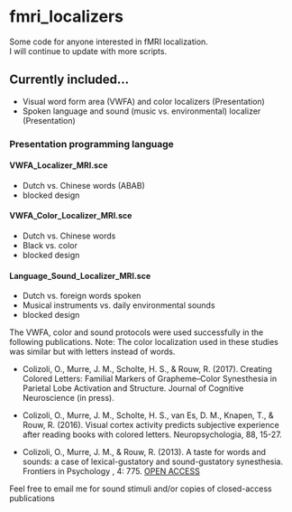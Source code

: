 # fmri_localizers
Some code for anyone interested in fMRI localization. <br>
I will continue to update with more scripts. 

## Currently included...
* Visual word form area (VWFA) and color localizers (Presentation)
* Spoken language and sound (music vs. environmental) localizer (Presentation)

### Presentation programming language

#### VWFA_Localizer_MRI.sce
* Dutch vs. Chinese words (ABAB)
* blocked design

#### VWFA_Color_Localizer_MRI.sce
* Dutch vs. Chinese words 
* Black vs. color 
* blocked design

#### Language_Sound_Localizer_MRI.sce
* Dutch vs. foreign words spoken
* Musical instruments vs. daily environmental sounds
* blocked design

The VWFA, color and sound protocols were used successfully in the following publications. 
Note: The color localization used in these studies was similar but with letters instead of words.

* Colizoli, O., Murre, J. M., Scholte, H. S., & Rouw, R. (2017). Creating Colored Letters: Familial Markers of Grapheme–Color Synesthesia in Parietal Lobe Activation and Structure. Journal of Cognitive Neuroscience (in press).

* Colizoli, O., Murre, J. M., Scholte, H. S., van Es, D. M., Knapen, T., & Rouw, R. (2016). Visual cortex activity predicts subjective experience after reading books with colored letters. Neuropsychologia, 88, 15-27.

* Colizoli, O., Murre, J. M., & Rouw, R. (2013). A taste for words and sounds: a case of lexical-gustatory and sound-gustatory synesthesia. Frontiers in Psychology ,  4: 775. [OPEN ACCESS](http://journal.frontiersin.org/article/10.3389/fpsyg.2013.00775/full)

Feel free to email me for sound stimuli and/or copies of closed-access publications
